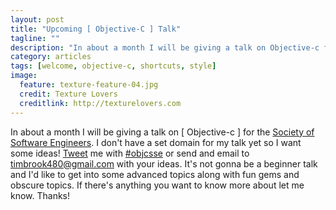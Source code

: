 ```yaml
---
layout: post
title: "Upcoming [ Objective-C ] Talk"
tagline: ""
description: "In about a month I will be giving a talk on Objective-c for the Society of Software Engineers."
category: articles
tags: [welcome, objective-c, shortcuts, style]
image:
  feature: texture-feature-04.jpg
  credit: Texture Lovers
  creditlink: http://texturelovers.com
---
```


In about a month I will be giving a talk on [ Objective-c ] for the [Society of Software Engineers](http://sse.se.rit.edu). I don't have a set domain for my talk yet so I want some ideas! [Tweet](http://twitter.com/7imbrook) me with [#objcsse](https://twitter.com/search?q=%23objcsse) or send and email to [timbrook480@gmail.com](mailto:timbrook480@gmail.com?subject=RE:SSETalk) with your ideas. It's not gonna be a beginner talk and I'd like to get into some advanced topics along with fun gems and obscure topics. If there's anything you want to know more about let me know. Thanks!